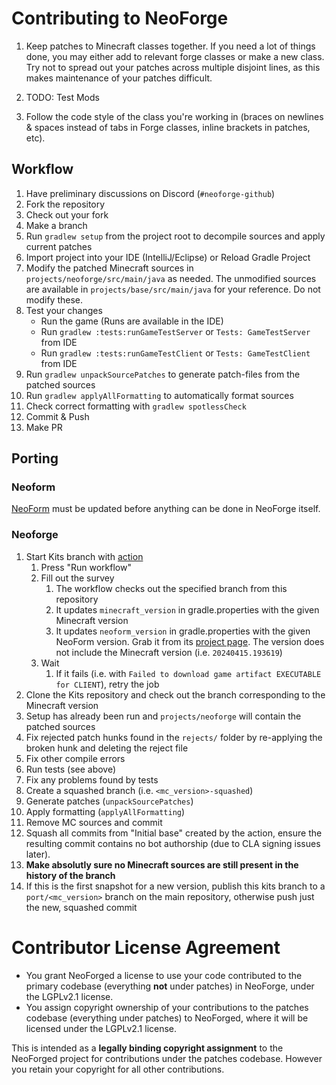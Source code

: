 Contributing to NeoForge
=====================

1) Keep patches to Minecraft classes together. If you need a lot of things done, you may either add to relevant forge classes or make a new class. Try not to spread out your patches across multiple disjoint lines, as this makes maintenance of your patches difficult.

2) TODO: Test Mods

3) Follow the code style of the class you're working in (braces on newlines & spaces instead of tabs in Forge classes, inline brackets in patches, etc).

## Workflow

1. Have preliminary discussions on Discord (`#neoforge-github`)
2. Fork the repository
3. Check out your fork
4. Make a branch
5. Run `gradlew setup` from the project root to decompile sources and apply current patches
6. Import project into your IDE (IntelliJ/Eclipse) or Reload Gradle Project
7. Modify the patched Minecraft sources in `projects/neoforge/src/main/java` as needed. The unmodified sources are available in `projects/base/src/main/java` for your reference. Do not modify these.
8. Test your changes
   - Run the game (Runs are available in the IDE)
   - Run `gradlew :tests:runGameTestServer` or `Tests: GameTestServer` from IDE
   - Run `gradlew :tests:runGameTestClient` or `Tests: GameTestClient` from IDE
9. Run `gradlew unpackSourcePatches` to generate patch-files from the patched sources
10. Run `gradlew applyAllFormatting` to automatically format sources
11. Check correct formatting with `gradlew spotlessCheck`
12. Commit & Push
13. Make PR

## Porting

### Neoform

[NeoForm](https://github.com/neoforged/NeoForm) must be updated before anything can be done in NeoForge itself.

### Neoforge

1. Start Kits branch with [action](https://github.com/neoforged/actions/actions/workflows/start-kits.yml)
   1. Press "Run workflow"
   2. Fill out the survey
      1. The workflow checks out the specified branch from this repository
      2. It updates `minecraft_version` in gradle.properties with the given Minecraft version
      3. It updates `neoform_version` in gradle.properties with the given NeoForm version. Grab it from its [project page](https://projects.neoforged.net/neoforged/neoform). The version does not include the Minecraft version (i.e. `20240415.193619`)
   3. Wait
      1. If it fails (i.e. with `Failed to download game artifact EXECUTABLE for CLIENT`), retry the job
2. Clone the Kits repository and check out the branch corresponding to the Minecraft version
3. Setup has already been run and `projects/neoforge` will contain the patched sources
4. Fix rejected patch hunks found in the `rejects/` folder by re-applying the broken hunk and deleting the reject file
5. Fix other compile errors
6. Run tests (see above)
7. Fix any problems found by tests
8. Create a squashed branch (i.e. `<mc_version>-squashed`)
9. Generate patches (`unpackSourcePatches`)
10. Apply formatting (`applyAllFormatting`)
11. Remove MC sources and commit
12. Squash all commits from "Initial base" created by the action, ensure the resulting commit contains no bot authorship (due to CLA signing issues later).
13. **Make absolutly sure no Minecraft sources are still present in the history of the branch**
14. If this is the first snapshot for a new version, publish this kits branch to a `port/<mc_version>` branch on the main repository, otherwise push just the new, squashed commit

Contributor License Agreement
=============================
- You grant NeoForged a license to use your code contributed to the primary codebase (everything **not** under patches) in NeoForge, under the LGPLv2.1 license.
- You assign copyright ownership of your contributions to the patches codebase (everything under patches) to NeoForged, where it will be licensed under the LGPLv2.1 license.

This is intended as a **legally binding copyright assignment** to the NeoForged project for contributions under the patches codebase. However you retain your copyright for all other contributions.
